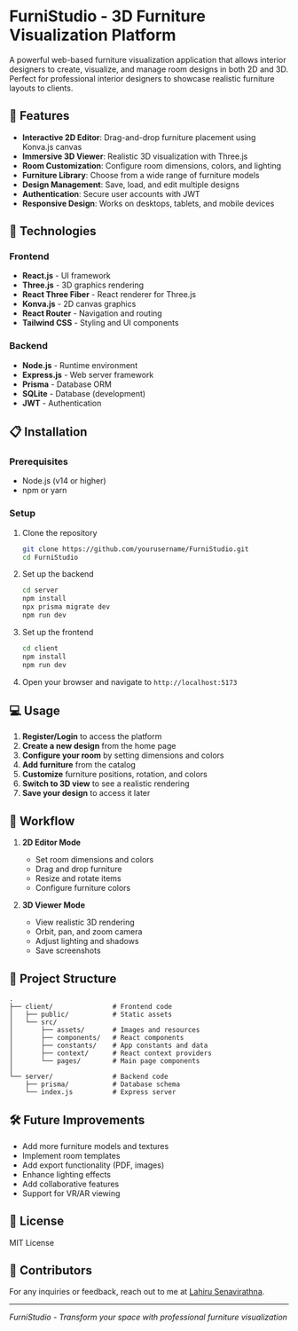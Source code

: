 # FurniStudio - 3D Furniture Visualization Platform

A powerful web-based furniture visualization application that allows interior designers to create, visualize, and manage room designs in both 2D and 3D. Perfect for professional interior designers to showcase realistic furniture layouts to clients.

## 🌟 Features

- **Interactive 2D Editor**: Drag-and-drop furniture placement using Konva.js canvas
- **Immersive 3D Viewer**: Realistic 3D visualization with Three.js
- **Room Customization**: Configure room dimensions, colors, and lighting
- **Furniture Library**: Choose from a wide range of furniture models
- **Design Management**: Save, load, and edit multiple designs
- **Authentication**: Secure user accounts with JWT
- **Responsive Design**: Works on desktops, tablets, and mobile devices

## 🚀 Technologies

### Frontend
- **React.js** - UI framework
- **Three.js** - 3D graphics rendering
- **React Three Fiber** - React renderer for Three.js
- **Konva.js** - 2D canvas graphics
- **React Router** - Navigation and routing
- **Tailwind CSS** - Styling and UI components

### Backend
- **Node.js** - Runtime environment
- **Express.js** - Web server framework
- **Prisma** - Database ORM
- **SQLite** - Database (development)
- **JWT** - Authentication

## 📋 Installation

### Prerequisites
- Node.js (v14 or higher)
- npm or yarn

### Setup

1. Clone the repository
   ```bash
   git clone https://github.com/yourusername/FurniStudio.git
   cd FurniStudio
   ```

2. Set up the backend
   ```bash
   cd server
   npm install
   npx prisma migrate dev
   npm run dev
   ```

3. Set up the frontend
   ```bash
   cd client
   npm install
   npm run dev
   ```

4. Open your browser and navigate to `http://localhost:5173`

## 💻 Usage

1. **Register/Login** to access the platform
2. **Create a new design** from the home page
3. **Configure your room** by setting dimensions and colors
4. **Add furniture** from the catalog
5. **Customize** furniture positions, rotation, and colors
6. **Switch to 3D view** to see a realistic rendering
7. **Save your design** to access it later

## 🔄 Workflow

1. **2D Editor Mode**
   - Set room dimensions and colors
   - Drag and drop furniture
   - Resize and rotate items
   - Configure furniture colors

2. **3D Viewer Mode**
   - View realistic 3D rendering
   - Orbit, pan, and zoom camera
   - Adjust lighting and shadows
   - Save screenshots

## 🧩 Project Structure

```
.
├── client/               # Frontend code
│   ├── public/           # Static assets
│   └── src/
│       ├── assets/       # Images and resources
│       ├── components/   # React components
│       ├── constants/    # App constants and data
│       ├── context/      # React context providers
│       └── pages/        # Main page components
│
└── server/               # Backend code
    ├── prisma/           # Database schema
    └── index.js          # Express server
```

## 🛠️ Future Improvements

- Add more furniture models and textures
- Implement room templates
- Add export functionality (PDF, images)
- Enhance lighting effects
- Add collaborative features
- Support for VR/AR viewing

## 📝 License

MIT License

## 👥 Contributors

For any inquiries or feedback, reach out to me at [Lahiru Senavirathna](https://bit.ly/Lahiru_Senavirathna).

---

*FurniStudio - Transform your space with professional furniture visualization* 
